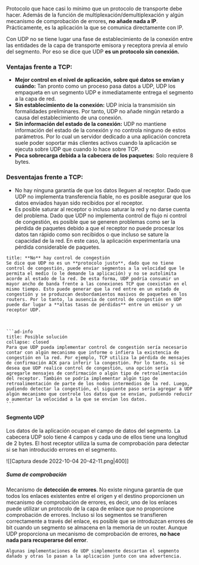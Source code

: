 Protocolo que hace casi lo mínimo que un protocolo de transporte debe hacer. Además de la función de multiplexación/demultiplexación y algún mecanismo de comprobación de errores, **no añade nada a IP**. Prácticamente, es la aplicación la que se comunica directamente con IP.

Con UDP no se tiene lugar una fase de establecimiento de la conexión entre las entidades de la capa de transporte emisora y receptora previa al envío del segmento. Por eso se dice que UDP **es un protocolo sin conexión.**

### Ventajas frente a TCP: 
- **Mejor control en el nivel de aplicación, sobre qué datos se envían y cuándo:** 
Tan pronto como un proceso pasa datos a UDP, UDP los empaqueta en un segmento UDP e inmediatamente entrega el segmento a la capa de red.
- **Sin establecimiento de la conexión:**
UDP inicia la transmisión sin formalidades preliminares. Por tanto, UDP no añade ningún retardo a causa del establecimiento de una conexión.
- **Sin información del estado de la conexión:**
UDP no mantiene información del estado de la conexión y no controla ninguno de estos parámetros. Por lo cual un servidor dedicado a una aplicación concreta suele poder soportar más clientes activos cuando la aplicación se ejecuta sobre UDP que cuando lo hace sobre TCP.
- **Poca sobrecarga debida a la cabecera de los paquetes:**
Solo requiere 8 bytes.

### Desventajas frente a TCP:
- No hay ninguna garantía de que los datos lleguen al receptor. Dado que UDP no implementa transferencia fiable, no es posible asegurar que los datos enviados hayan sido recibidos por el receptor. 
- Es posible saturar al receptor o incluso saturar la red y no darse cuenta del problema. Dado que UDP no implementa control de flujo ni control de congestión, es posible que se generen problemas como ser la pérdida de paquetes debido a que el receptor no puede procesar los datos tan rápido como son recibidos o que incluso se sature la capacidad de la red. En este caso, la aplicación experimentaría una pérdida considerable de paquetes.

``````ad-danger
title: **No** hay control de congestión
Se dice que UDP no es un **protocolo justo**, dado que no tiene control de congestión, puede enviar segmentos a la velocidad que le permita el medio (o le demande la aplicación) y no se autolimita acorde al estado de la red. De esta forma, UDP podría consumir un mayor ancho de banda frente a las conexiones TCP que coexistan en el mismo tiempo. Esto puede generar que la red entre en un estado de congestión y se produzcan desbordamientos masivos de paquetes en los routers. Por lo tanto, la ausencia de control de congestión en UDP puede dar lugar a **altas tasas de pérdidas** entre un emisor y un receptor UDP.

ㅤ

```ad-info
title: Posible solución
collapse: closed
Para que UDP pueda implementar control de congestión sería necesario contar con algún mecanismo que informe o infiera la existencia de congestión en la red. Por ejemplo, TCP utiliza la pérdida de mensajes de confirmación ACK para inferir la congestión. Por lo tanto, si se desea que UDP realice control de congestión, una opción sería agregarle mensajes de confirmación o algún tipo de retroalimentación del receptor. También se podría implementar algún tipo de retroalimentación de parte de los nodos intermedios de la red. Luego, pudiendo detectar la congestión, el siguiente paso sería agregar a UDP algún mecanismo que controle los datos que se envían, pudiendo reducir o aumentar la velocidad a la que se envían los datos.
```
``````

#### Segmento UDP

Los datos de la aplicación ocupan el campo de datos del segmento.
La cabecera UDP solo tiene 4 campos y cada uno de ellos tiene una longitud de 2 bytes.
El host receptor utiliza la suma de comprobación para detectar si se han introducido errores en el segmento.

![[Captura desde 2022-10-04 20-42-11.png|400]]

##### Suma de comprobación

Mecanismo de **detección de errores**. No existe ninguna garantía de que todos los enlaces existentes entre el origen y el destino proporcionen un mecanismo de comprobación de errores, es decir, uno de los enlaces puede utilizar un protocolo de la capa de enlace que no proporcione comprobación de errores. Incluso si los segmentos se transfieren correctamente a través del enlace, es posible que se introduzcan errores de bit cuando un segmento se almacena en la memoria de un router. Aunque UDP proporciona un mecanismo de comprobación de errores, **no hace nada para recuperarse del error**. 

```ad-info
Algunas implementaciones de UDP simplemente descartan el segmento dañado y otras lo pasan a la aplicación junto con una advertencia.
```

